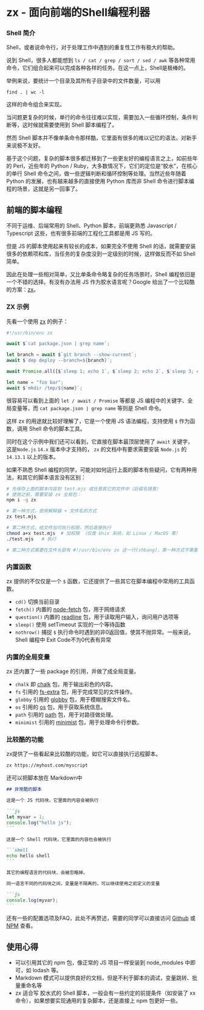 # zx - 面向前端的Shell编程利器

### Shell 简介

Shell，或者说命令行，对于处理工作中遇到的重复性工作有极大的帮助。

说到 Shell，很多人都能想到 `ls / cat / grep / sort / sed / awk` 等各种常用命令，它们组合起来可以完成各种各样的任务。在这一点上，Shell是极棒的。

举例来说，要统计一个目录及其所有子目录中的文件数量，可以用

```shell
find . | wc -l
```

这样的命令组合来实现。

当问题更复杂的时候，单行的命令往往难以实现，需要加入一些循环控制，条件判断等，这时候就需要使用到 Shell 脚本编程了。

然而 Shell 脚本并不像单条命令那样酷，它里面有很多的难以记忆的语法，对新手来说极不友好。

基于这个问题，复杂的脚本很多都迁移到了一些更友好的编程语言之上，如前些年的 Perl，近些年的 Python / Ruby，大多数情况下，它们的定位是“胶水”，在核心的单行 Shell 命令之间，做一些逻辑判断和循环控制等处理。当然近些年随着 Python 的发展，也有越来越多的直接使用 Python 库而非 Shell 命令进行脚本编程的场景，这就是另一回事了。

## 前端的脚本编程

不同于运维、后端常用的 Shell、Python 脚本，前端更熟悉 Javascript / Typescript 这些，也有很多前端的工程化工具都是用 JS 写的。

但是 JS 的脚本使用起来有较长的成本，如果完全不使用 Shell 的话，就需要安装很多的依赖项和库，当任务的复杂度没到一定级别的时候，这样做反而不如 Shell 简单。

因此在处理一些相对简单，又比单条命令略复杂的任务场景时，Shell 编程依旧是一个不错的选择。有没有办法用 JS 作为胶水语言呢？Google 给出了一个比较酷的方案：[zx](https://github.com/google/zx)。

### ZX 示例

先看一个使用 [zx](https://github.com/google/zx) 的例子：

```js
#!/usr/bin/env zx

await $`cat package.json | grep name`;

let branch = await $`git branch --show-current`;
await $`dep deploy --branch=${branch}`;

await Promise.all([$`sleep 1; echo 1`, $`sleep 2; echo 2`, $`sleep 3; echo 3`]);

let name = "foo bar";
await $`mkdir /tmp/${name}`;
```

很容易可以看到上面的 `let / await / Promise` 等都是 JS 编程中的关键字、全局变量等，而 `cat package.json | grep name` 等则是 Shell 命令。

这样 zx 的用途就比较好理解了，它是一个使用 JS 语法编程，支持使用 `$` 作为函数，调用 Shell 命令的脚本工具。

同时在这个示例中我们还可以看到，它直接在脚本最顶层使用了 `await` 关键字，这是`Node.js` `14.x` 版本中才支持的， `zx` 的文档中有要求需要安装 `Node.js` 的 `14.13.1` 以上的版本。

如果不熟悉 Shell 编程的同学，可能对如何运行上面的脚本有些疑问，它有两种用法，和其它的脚本语言没有区别：

```bash
# 先保存上面的脚本内容到 test.mjs 或任意其它的文件中（后缀名随意）
# 使用之前，需要安装 zx 全局包：
npm i -g zx

# 第一种方式，使用解释器 + 文件名的方式
zx test.mjs

# 第二种方式，给文件加可执行权限，然后直接执行
chmod a+x test.mjs  # 加权限 （仅类 Unix 系统，如 Linux / MacOS 等）
./test.mjs   # 执行

# 第二种方式需要在文件头部有 #!/usr/bin/env zx 这一行(shbang)，第一种方式不需要
```

### 内置函数

zx 提供的不仅仅是一个 `$` 函数，它还提供了一些其它在脚本编程中常用的工具函数。

- `cd()` 切换当前目录
- `fetch()` 内置的 [node-fetch](https://www.npmjs.com/package/node-fetch) 包，用于网络请求
- `question()` 内置的 [readline](https://nodejs.org/api/readline.html) 包，用于读取用户输入，询问用户选项等
- `sleep()` 使用 setTimeout 实现的一个等待函数
- `nothrow()` 捕捉 `$` 执行命令时遇到的非0返回值，使其不抛异常。一般来说，Shell 编程中 Exit Code不为0代表有异常

### 内置的全局变量

zx 还内置了一些 package 的引用，并做了成全局变量。

- `chalk` 即 [chalk](https://www.npmjs.com/package/chalk) 包，用于输出彩色的内容。
- `fs` 引用的 [fs-extra](https://www.npmjs.com/package/fs-extra) 包，用于完成常见的文件操作。
- `globby` 引用的 [globby](https://github.com/sindresorhus/globby) 包，用于模糊搜索文件名。
- `os` 引用的 [os](https://nodejs.org/api/os.html) 包，用于获取系统信息。
- `path` 引用的 [path](https://nodejs.org/api/path.html) 包，用于对路径做处理。
- `minimist` 引用的 [minimist](https://www.npmjs.com/package/minimist) 包，用于处理命令行参数。

### 比较酷的功能

zx提供了一些看起来比较酷的功能，如它可以直接执行远程脚本。

```bash
zx https://myhost.com/myscript
```

还可以把脚本放在 Markdown中

````markdown
## 非常酷的脚本

这是一个 JS 代码块，它里面的内容会被执行

```js
let myvar = 1;
console.log("hello js");
```

这是一个 Shell 代码块，它里面的内容也会被执行

```shell
echo hello shell
```

其它的编程语言的代码块，会被忽略掉。

同一语言不同的代码块之间，变量是不隔离的，可以继续使用之前定义的变量

```js
console.log(myvar);
```
````

还有一些的配置选项及FAQ，此处不再赘述，需要的同学可以直接访问 [Github](https://github.com/google/zx) 或 [NPM](https://www.npmjs.com/package/zx) 查看。

## 使用心得

- 可以引用其它的 npm 包，像正常的 JS 项目一样安装到 node_modules 中即可，如 lodash 等。
- Markdown 模式可以提供良好的文档，但是不利于脚本的调试，变量跳转、批量重命名等
- zx 适合写 胶水式的 Shell 脚本，一般会有一些约定的前提条件（如安装了 xx 命令），如果想要实现通用的复杂脚本，还是直接上 npm 包更好一些。
